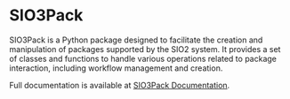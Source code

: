 # SIO3Pack

SIO3Pack is a Python package designed to facilitate the creation and manipulation 
of packages supported by the SIO2 system. It provides a set of classes and functions
to handle various operations related to package interaction, including workflow
management and creation.

Full documentation is available at [SIO3Pack Documentation](https://sio2project.github.io/SIO3Pack/).
